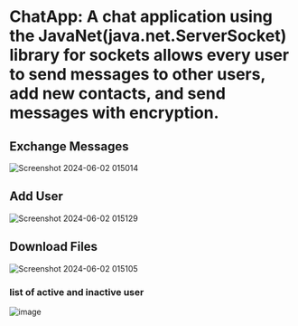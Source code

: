 # ChatApp:  A chat application using the JavaNet(java.net.ServerSocket) library for sockets allows every user to send messages to other users, add new contacts, and send messages with encryption.
## Exchange Messages 
![Screenshot 2024-06-02 015014](https://github.com/hayatvyhr/chatSocket/assets/122895256/08bcf4bc-1045-4025-a8e9-0a0425e86dc5)
## Add User 
![Screenshot 2024-06-02 015129](https://github.com/hayatvyhr/chatSocket/assets/122895256/10b14bfc-ebdf-4093-8ced-78909df4c23c)
## Download Files 
![Screenshot 2024-06-02 015105](https://github.com/hayatvyhr/chatSocket/assets/122895256/5f551954-90b2-4638-8677-fbfff24cea5e)
### list of active and inactive user 
![image](https://github.com/hayatvyhr/chatSocket/assets/122895256/a4b8fd84-8fd3-4d71-89a0-9c312dc95966)
